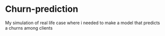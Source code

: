 # Churn-prediction
My simulation of real life case where i needed to make a model that predicts a churns among clients
